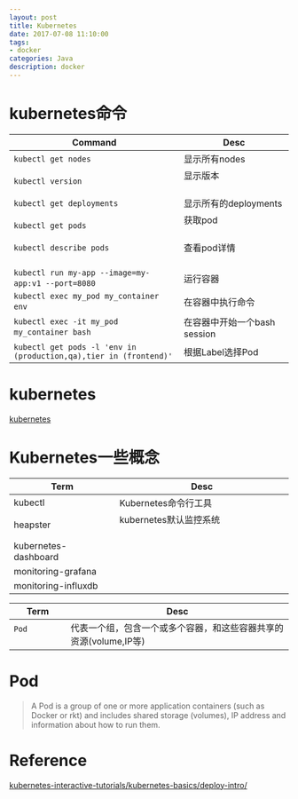 ```yaml
---
layout: post
title: Kubernetes
date: 2017-07-08 11:10:00
tags:
- docker
categories: Java
description: docker
---
```




# kubernetes命令

|              Command                                               |                   Desc                              |
| ------------------------------------------------------------------ | --------------------------------------------------- |
| `kubectl get nodes`                                                | 显示所有nodes                                        |
| `kubectl version`                                                  | 显示版本                                             |
| `kubectl get deployments`                                          | 显示所有的deployments                                |
| `kubectl get pods`                                                 | 获取pod                                             |
| `kubectl describe pods`                                            | 查看pod详情                                             |
| `kubectl run my-app --image=my-app:v1 --port=8080`                 | 运行容器                                             |
| `kubectl exec my_pod my_container env`                             | 在容器中执行命令                                      |
| `kubectl exec -it my_pod my_container bash`                        | 在容器中开始一个bash session                          |
| `kubectl get pods -l 'env in (production,qa),tier in (frontend)'`  | 根据Label选择Pod                                     |


# kubernetes
[kubernetes](https://kubernetes.io/)

# Kubernetes一些概念

|            Term           |  Desc                                             |
| ------------------------- | ------------------------------------------------- |
| kubectl                   | Kubernetes命令行工具                                |
| heapster                  | kubernetes默认监控系统                              |
| kubernetes-dashboard      |                                                   |
| monitoring-grafana        |                                                   |
| monitoring-influxdb       |                                                   |


|           Term            |                                 Desc                                |
| ------------------------- | ------------------------------------------------------------------- |
| `Pod`                     | 代表一个组，包含一个或多个容器，和这些容器共享的资源(volume,IP等)            |


# Pod

> A Pod is a group of one or more application containers (such as Docker or rkt) and includes shared storage (volumes), IP address and information about how to run them.











# Reference
[kubernetes-interactive-tutorials/kubernetes-basics/deploy-intro/](https://kubernetes.io/docs/tutorials/kubernetes-basics/deploy-intro/)
